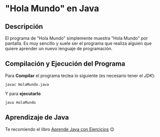 # "Hola Mundo" en Java

## Descripción

El programa de "Hola Mundo" simplemente muestra "Hola Mundo" por pantalla. Es muy sencillo y suele ser el programa que realiza alguien que quiere aprender un nuevo lenguaje de programación.

## Compilación y Ejecución del Programa

Para **Compilar** el programa teclea lo siguiente (es necesario tener el *JDK*):

```console
javac HolaMundo.java
```

Y para **ejecutarlo**

```console
java HolaMundo
```

## Aprendizaje de Java

Te recomiendo el libro [Aprende Java con Ejercicios](https://leanpub.com/aprendejava) :wink: